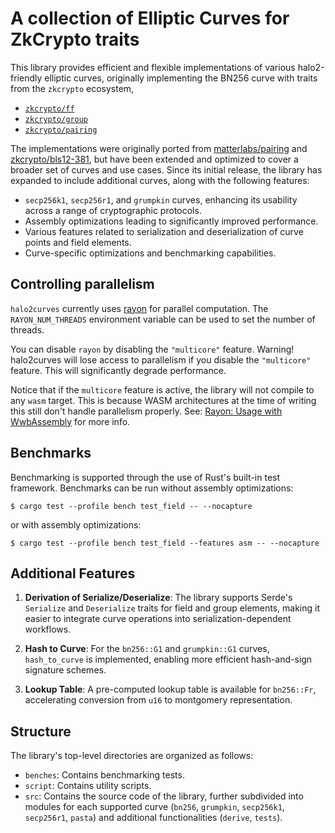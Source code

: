 # A collection of Elliptic Curves for ZkCrypto traits

This library provides efficient and flexible implementations of various halo2-friendly elliptic curves, originally implementing the BN256 curve with traits from the `zkcrypto` ecosystem,

* [`zkcrypto/ff`](https://github.com/zkcrypto/ff)
* [`zkcrypto/group`](https://github.com/zkcrypto/group)
* [`zkcrypto/pairing`](https://github.com/zkcrypto/pairing)

The implementations were originally ported from [matterlabs/pairing](https://github.com/matter-labs/pairing/tree/master/src/bn256) and [zkcrypto/bls12-381](https://github.com/zkcrypto/bls12_381), but have been extended and optimized to cover a broader set of curves and use cases. Since its initial release, the library has expanded to include additional curves, along with the following features:

* `secp256k1`, `secp256r1`, and `grumpkin` curves, enhancing its usability across a range of cryptographic protocols.
* Assembly optimizations leading to significantly improved performance.
* Various features related to serialization and deserialization of curve points and field elements.
* Curve-specific optimizations and benchmarking capabilities.

## Controlling parallelism

`halo2curves` currently uses [rayon](https://github.com/rayon-rs/rayon) for parallel
computation. The `RAYON_NUM_THREADS` environment variable can be used to set the number of
threads.

You can disable `rayon` by disabling the `"multicore"` feature.
Warning! halo2curves will lose access to parallelism if you disable the `"multicore"` feature.
This will significantly degrade performance.

Notice that if the `multicore` feature is active, the library will not compile to any `wasm` target. 
This is because WASM architectures at the time of writing this still don't handle parallelism properly. 
See: [Rayon: Usage with WwbAssembly](https://github.com/rayon-rs/rayon#usage-with-webassembly) for more info. 

## Benchmarks

Benchmarking is supported through the use of Rust's built-in test framework. Benchmarks can be run without assembly optimizations:

```
$ cargo test --profile bench test_field -- --nocapture
```

or with assembly optimizations:

```
$ cargo test --profile bench test_field --features asm -- --nocapture
```


## Additional Features

1. **Derivation of Serialize/Deserialize**: The library supports Serde's `Serialize` and `Deserialize` traits for field and group elements, making it easier to integrate curve operations into serialization-dependent workflows.

2. **Hash to Curve**: For the `bn256::G1` and `grumpkin::G1` curves, `hash_to_curve` is implemented, enabling more efficient hash-and-sign signature schemes.

3. **Lookup Table**: A pre-computed lookup table is available for `bn256::Fr`, accelerating conversion from `u16` to montgomery representation.

## Structure

The library's top-level directories are organized as follows:

* `benches`: Contains benchmarking tests.
* `script`: Contains utility scripts.
* `src`: Contains the source code of the library, further subdivided into modules for each supported curve (`bn256`, `grumpkin`, `secp256k1`, `secp256r1`, `pasta`) and additional functionalities (`derive`, `tests`).
